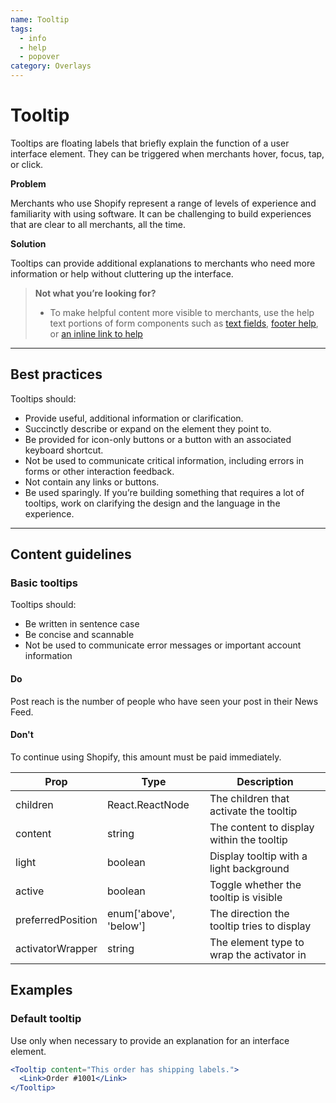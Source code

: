 ```yaml
---
name: Tooltip
tags:
  - info
  - help
  - popover
category: Overlays
---
```


# Tooltip
Tooltips are floating labels that briefly explain the function of a user
interface element. They can be triggered when merchants hover, focus, tap, or
click.

**Problem**

Merchants who use Shopify represent a range of levels of experience and
familiarity with using software. It can be challenging to build
experiences that are clear to all merchants, all the time.

**Solution**

Tooltips can provide additional explanations to merchants who need more
information or help without cluttering up the interface.

> **Not what you’re looking for?**
>* To make helpful content more visible to merchants, use the help text portions of form components such as [text fields](/components/forms/text-field), [footer help](/components/titles-and-text/footer-help), or [an inline link to help](/components/navigations/link)

---

## Best practices

Tooltips should:

* Provide useful, additional information or clarification.
* Succinctly describe or expand on the element they point to.
* Be provided for icon-only buttons or a button with an associated keyboard
shortcut.
* Not be used to communicate critical information, including errors in forms or
other interaction feedback.
* Not contain any links or buttons.
* Be used sparingly. If you’re building something that requires a lot of
tooltips, work on clarifying the design and the language in the experience.

---

## Content guidelines

### Basic tooltips

Tooltips should:

* Be written in sentence case
* Be concise and scannable
* Not be used to communicate error messages or important account information

<!-- usageblock -->
#### Do
Post reach is the number of people who have seen your post in their News Feed.

#### Don't
To continue using Shopify, this amount must be paid immediately.
<!-- end -->

| Prop | Type | Description |
| ---- | ---- | ----------- |
| children | React.ReactNode | The children that activate the tooltip |
| content | string | The content to display within the tooltip |
| light | boolean | Display tooltip with a light background |
| active | boolean | Toggle whether the tooltip is visible |
| preferredPosition | enum['above', 'below'] | The direction the tooltip tries to display |
| activatorWrapper | string | The element type to wrap the activator in |

## Examples

### Default tooltip

Use only when necessary to provide an explanation for an interface element.

```jsx
<Tooltip content="This order has shipping labels.">
  <Link>Order #1001</Link>
</Tooltip>
```
